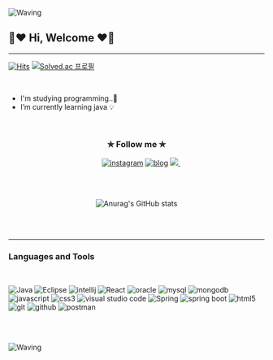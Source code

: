 ![Waving](https://capsule-render.vercel.app/api?type=venom&height=80&color=f8f8ff)
## 🤍♥ Hi, Welcome ♥🤍
---

[![Hits](https://hits.seeyoufarm.com/api/count/incr/badge.svg?url=https%3A%2F%2Fgithub.com%2Fgjbae1212%2Fhit-counter&count_bg=%23C696C1&title_bg=%23555555&icon=&icon_color=%23E7E7E7&title=hits&edge_flat=false)](https://hits.seeyoufarm.com)     [![Solved.ac
프로필](http://mazassumnida.wtf/api/mini/generate_badge?boj={kimyewon97})](https://solved.ac/{kimyewon97})

<br>

- I'm studying programming..💪
- I’m currently learning java 💡

<br>

<div align="center"> 

### ✯ Follow me ✯ 

　[![instagram](https://img.shields.io/badge/Instagram-AC6199?style=for-the-badge&logo=instagram&logoColor=white)](https://www.instagram.com/_kyvv._/)    [![blog](https://img.shields.io/badge/blog-999999?style=for-the-badge&logo=bloglovin&logoColor=white)](https://kimyw9707.tistory.com/)    <a href="mailto:kimyw9707@gmail.com">
   <img src="https://img.shields.io/badge/gmail-AECBFA?style=for-the-badge&logo=google&logoColor=white&link=leegm1798@naver.com"/>
</a>
　
　</div>

<br>  
<br>

<div align="center"> 
  
![Anurag's GitHub stats](https://github-readme-stats.vercel.app/api?username=kimyewon97&show_icons=true&theme=discord_old_blurple)

</div> 

<br>
<br>

---
### Languages and Tools

<br>

![Java](https://img.shields.io/badge/Java-E8E8E8.svg?&style=for-the-badge&logo=Java&logoColor=white)  ![Eclipse](https://img.shields.io/badge/Eclipse-2C2255.svg?&style=for-the-badge&logo=Eclipse&logoColor=white)   ![intellij](https://img.shields.io/badge/intellij-000000.svg?&style=for-the-badge&logo=intellijidea&logoColor=white)    ![React](https://img.shields.io/badge/React-61DAFB.svg?&style=for-the-badge&logo=React&logoColor=white)   ![oracle](https://img.shields.io/badge/oracle-F80000.svg?&style=for-the-badge&logo=oracle&logoColor=white)  ![mysql](https://img.shields.io/badge/mysql-4479A1.svg?&style=for-the-badge&logo=mysql&logoColor=white) ![mongodb](https://img.shields.io/badge/mongodb-47A248.svg?&style=for-the-badge&logo=mongodb&logoColor=white)
  ![javascript](https://img.shields.io/badge/javascript-F7DF1E.svg?&style=for-the-badge&logo=javascript&logoColor=white)    ![css3](https://img.shields.io/badge/css3-1572B6.svg?&style=for-the-badge&logo=css3&logoColor=white)  ![visual studio code](https://img.shields.io/badge/visualstudiocode-75AADB.svg?&style=for-the-badge&logo=visualstudiocode&logoColor=white)  ![Spring](https://img.shields.io/badge/Spring-6DB33F.svg?&style=for-the-badge&logo=Spring&logoColor=white)    ![spring boot](https://img.shields.io/badge/springboot-6DB33F.svg?&style=for-the-badge&logo=springboot&logoColor=white)
  ![html5](https://img.shields.io/badge/html5-E34F26.svg?&style=for-the-badge&logo=html5&logoColor=white)   ![git](https://img.shields.io/badge/git-F05032.svg?&style=for-the-badge&logo=git&logoColor=white)   ![github](https://img.shields.io/badge/github-181717.svg?&style=for-the-badge&logo=github&logoColor=white)  ![postman](https://img.shields.io/badge/postman-FF6C37.svg?&style=for-the-badge&logo=postman&logoColor=white)

<br>
<br>

![Waving](https://capsule-render.vercel.app/api?type=soft&height=10&color=f8f8ff&section=footer)
